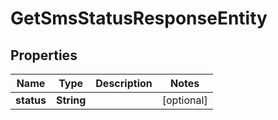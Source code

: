 

# GetSmsStatusResponseEntity


## Properties

| Name | Type | Description | Notes |
|------------ | ------------- | ------------- | -------------|
|**status** | **String** |  |  [optional] |



